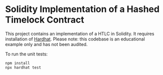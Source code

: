 # Solidity Implementation of a Hashed Timelock Contract

This project contains an implementation of a HTLC in Solidity. It requires installation of [Hardhat](https://hardhat.org/). Please note: this codebase is an educational example only and has not been audited.

To run the unit tests:

```
npm install
npx hardhat test
```
